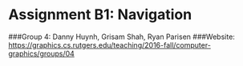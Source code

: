 # Assignment B1: Navigation 

###Group 4: Danny Huynh, Grisam Shah, Ryan Parisen
###Website: https://graphics.cs.rutgers.edu/teaching/2016-fall/computer-graphics/groups/04